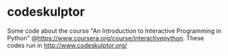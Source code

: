codeskulptor
===========

Some code about the course "An Introduction to Interactive Programming in Python" @https://www.coursera.org/course/interactivepython. These codes run in http://www.codeskulptor.org/
